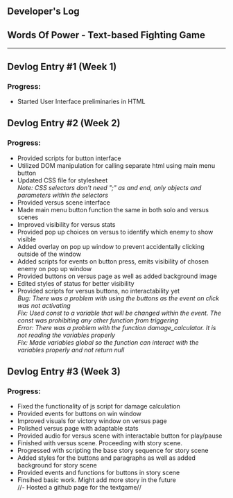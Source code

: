## Developer's Log

## Words Of Power - Text-based Fighting Game

---

## Devlog Entry #1 (Week 1)

### Progress: 
- Started User Interface preliminaries in HTML  

## Devlog Entry #2 (Week 2)

### Progress:
- Provided scripts for button interface  
- Utilized DOM manipulation for calling separate html using main menu button  
- Updated CSS file for stylesheet  
  *Note: CSS selectors don't need ";" as and end, only objects and parameters within the selectors*  
- Provided versus scene interface  
- Made main menu button function the same in both solo and versus scenes  
- Improved visibility for versus stats  
- Provided pop up choices on versus to identify which enemy to show visible  
- Added overlay on pop up window to prevent accidentally clicking outside of the window  
- Added scripts for events on button press, emits visibility of chosen enemy on pop up window  
- Provided buttons on versus page as well as added background image  
- Edited styles of status for better visibility  
- Provided scripts for versus buttons, no interactability yet  
*Bug: There was a problem with using the buttons as the event on click was not activating*  
*Fix: Used const to a variable that will be changed within the event. The const was prohibiting any other function from triggering*  
*Error: There was a problem with the function damage_calculator. It is not reading the variables properly*  
*Fix: Made variables global so the function can interact with the variables properly and not return null*  


## Devlog Entry #3 (Week 3)

### Progress:
- Fixed the functionality of js script for damage calculation  
- Provided events for buttons on win window  
- Improved visuals for victory window on versus page  
- Polished versus page with adaptable stats  
- Provided audio for versus scene with interactable button for play/pause  
- Finished with versus scene. Proceeding with story scene.  
- Progressed with scripting the base story sequence for story scene  
- Added styles for the buttons and paragraphs as well as added background for story scene  
- Provided events and functions for buttons in story scene  
- Finsihed basic work. Might add more story in the future  
//- Hosted a github page for the textgame//  